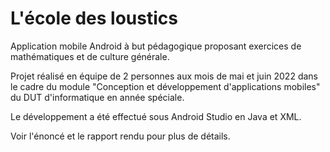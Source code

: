 # L'école des loustics

Application mobile Android à but pédagogique proposant exercices de mathématiques et de culture générale.

Projet réalisé en équipe de 2 personnes aux mois de mai et juin 2022 dans le cadre du module "Conception et développement d'applications mobiles" du DUT d'informatique en année spéciale.

Le développement a été effectué sous Android Studio en Java et XML.

Voir l'énoncé et le rapport rendu pour plus de détails.
